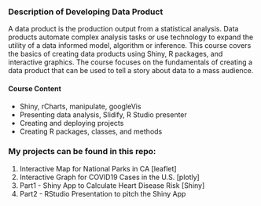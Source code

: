### Description of Developing Data Product

A data product is the production output from a statistical analysis. Data products automate complex analysis tasks or use technology to expand the utility of a data informed model, algorithm or inference. This course covers the basics of creating data products using Shiny, R packages, and interactive graphics. The course focuses on the fundamentals of creating a data product that can be used to tell a story about data to a mass audience.

#### Course Content

- Shiny, rCharts, manipulate, googleVis
- Presenting data analysis, Slidify, R Studio presenter
- Creating and deploying projects
- Creating R packages, classes, and methods

### My projects can be found in this repo:

1. Interactive Map for National Parks in CA [leaflet]
2. Interactive Graph for COVID19 Cases in the U.S. [plotly]
3. Part1 - Shiny App to Calculate Heart Disease Risk [Shiny]
3. Part2 - RStudio Presentation to pitch the Shiny App 